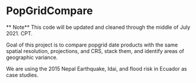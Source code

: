 # PopGridCompare

** Note** This code will be updated and cleaned through the middle of July 2021. CPT. 

Goal of this project is to compare popgrid date products with the same spatial resolution, projections, and CRS, stack them, and identify areas of geographic variance.

We are using the 2015 Nepal Earthquake, Idai, and flood risk in Ecuador as case studies. 
